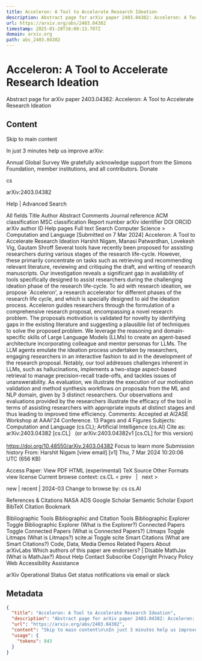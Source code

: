 ```yaml
---
title: Acceleron: A Tool to Accelerate Research Ideation
description: Abstract page for arXiv paper 2403.04382: Acceleron: A Tool to Accelerate Research Ideation
url: https://arxiv.org/abs/2403.04382
timestamp: 2025-01-20T16:00:13.707Z
domain: arxiv.org
path: abs_2403.04382
---
```


# Acceleron: A Tool to Accelerate Research Ideation


Abstract page for arXiv paper 2403.04382: Acceleron: A Tool to Accelerate Research Ideation


## Content

Skip to main content

In just 3 minutes help us improve arXiv:

Annual Global Survey
We gratefully acknowledge support from the Simons Foundation, member institutions, and all contributors.
Donate
>
cs
>
arXiv:2403.04382

Help | Advanced Search

All fields
Title
Author
Abstract
Comments
Journal reference
ACM classification
MSC classification
Report number
arXiv identifier
DOI
ORCID
arXiv author ID
Help pages
Full text
Search
Computer Science > Computation and Language
[Submitted on 7 Mar 2024]
Acceleron: A Tool to Accelerate Research Ideation
Harshit Nigam, Manasi Patwardhan, Lovekesh Vig, Gautam Shroff
Several tools have recently been proposed for assisting researchers during various stages of the research life-cycle. However, these primarily concentrate on tasks such as retrieving and recommending relevant literature, reviewing and critiquing the draft, and writing of research manuscripts. Our investigation reveals a significant gap in availability of tools specifically designed to assist researchers during the challenging ideation phase of the research life-cycle. To aid with research ideation, we propose `Acceleron', a research accelerator for different phases of the research life cycle, and which is specially designed to aid the ideation process. Acceleron guides researchers through the formulation of a comprehensive research proposal, encompassing a novel research problem. The proposals motivation is validated for novelty by identifying gaps in the existing literature and suggesting a plausible list of techniques to solve the proposed problem. We leverage the reasoning and domain-specific skills of Large Language Models (LLMs) to create an agent-based architecture incorporating colleague and mentor personas for LLMs. The LLM agents emulate the ideation process undertaken by researchers, engaging researchers in an interactive fashion to aid in the development of the research proposal. Notably, our tool addresses challenges inherent in LLMs, such as hallucinations, implements a two-stage aspect-based retrieval to manage precision-recall trade-offs, and tackles issues of unanswerability. As evaluation, we illustrate the execution of our motivation validation and method synthesis workflows on proposals from the ML and NLP domain, given by 3 distinct researchers. Our observations and evaluations provided by the researchers illustrate the efficacy of the tool in terms of assisting researchers with appropriate inputs at distinct stages and thus leading to improved time efficiency.
Comments:	Accepted at AI2ASE Workshop at AAAI'24 Conference. 13 Pages and 4 Figures
Subjects:	Computation and Language (cs.CL); Artificial Intelligence (cs.AI)
Cite as:	arXiv:2403.04382 [cs.CL]
 	(or arXiv:2403.04382v1 [cs.CL] for this version)
 	
https://doi.org/10.48550/arXiv.2403.04382
Focus to learn more
Submission history
From: Harshit Nigam [view email]
[v1] Thu, 7 Mar 2024 10:20:06 UTC (656 KB)

Access Paper:
View PDF
HTML (experimental)
TeX Source
Other Formats
view license
Current browse context:
cs.CL
< prev   |   next >

new | recent | 2024-03
Change to browse by:
cs
cs.AI

References & Citations
NASA ADS
Google Scholar
Semantic Scholar
Export BibTeX Citation
Bookmark
 
Bibliographic Tools
Bibliographic and Citation Tools
Bibliographic Explorer Toggle
Bibliographic Explorer (What is the Explorer?)
Connected Papers Toggle
Connected Papers (What is Connected Papers?)
Litmaps Toggle
Litmaps (What is Litmaps?)
scite.ai Toggle
scite Smart Citations (What are Smart Citations?)
Code, Data, Media
Demos
Related Papers
About arXivLabs
Which authors of this paper are endorsers? | Disable MathJax (What is MathJax?)
About
Help
Contact
Subscribe
Copyright
Privacy Policy
Web Accessibility Assistance

arXiv Operational Status 
Get status notifications via email or slack

## Metadata

```json
{
  "title": "Acceleron: A Tool to Accelerate Research Ideation",
  "description": "Abstract page for arXiv paper 2403.04382: Acceleron: A Tool to Accelerate Research Ideation",
  "url": "https://arxiv.org/abs/2403.04382",
  "content": "Skip to main content\n\nIn just 3 minutes help us improve arXiv:\n\nAnnual Global Survey\nWe gratefully acknowledge support from the Simons Foundation, member institutions, and all contributors.\nDonate\n>\ncs\n>\narXiv:2403.04382\n\nHelp | Advanced Search\n\nAll fields\nTitle\nAuthor\nAbstract\nComments\nJournal reference\nACM classification\nMSC classification\nReport number\narXiv identifier\nDOI\nORCID\narXiv author ID\nHelp pages\nFull text\nSearch\nComputer Science > Computation and Language\n[Submitted on 7 Mar 2024]\nAcceleron: A Tool to Accelerate Research Ideation\nHarshit Nigam, Manasi Patwardhan, Lovekesh Vig, Gautam Shroff\nSeveral tools have recently been proposed for assisting researchers during various stages of the research life-cycle. However, these primarily concentrate on tasks such as retrieving and recommending relevant literature, reviewing and critiquing the draft, and writing of research manuscripts. Our investigation reveals a significant gap in availability of tools specifically designed to assist researchers during the challenging ideation phase of the research life-cycle. To aid with research ideation, we propose `Acceleron', a research accelerator for different phases of the research life cycle, and which is specially designed to aid the ideation process. Acceleron guides researchers through the formulation of a comprehensive research proposal, encompassing a novel research problem. The proposals motivation is validated for novelty by identifying gaps in the existing literature and suggesting a plausible list of techniques to solve the proposed problem. We leverage the reasoning and domain-specific skills of Large Language Models (LLMs) to create an agent-based architecture incorporating colleague and mentor personas for LLMs. The LLM agents emulate the ideation process undertaken by researchers, engaging researchers in an interactive fashion to aid in the development of the research proposal. Notably, our tool addresses challenges inherent in LLMs, such as hallucinations, implements a two-stage aspect-based retrieval to manage precision-recall trade-offs, and tackles issues of unanswerability. As evaluation, we illustrate the execution of our motivation validation and method synthesis workflows on proposals from the ML and NLP domain, given by 3 distinct researchers. Our observations and evaluations provided by the researchers illustrate the efficacy of the tool in terms of assisting researchers with appropriate inputs at distinct stages and thus leading to improved time efficiency.\nComments:\tAccepted at AI2ASE Workshop at AAAI'24 Conference. 13 Pages and 4 Figures\nSubjects:\tComputation and Language (cs.CL); Artificial Intelligence (cs.AI)\nCite as:\tarXiv:2403.04382 [cs.CL]\n \t(or arXiv:2403.04382v1 [cs.CL] for this version)\n \t\nhttps://doi.org/10.48550/arXiv.2403.04382\nFocus to learn more\nSubmission history\nFrom: Harshit Nigam [view email]\n[v1] Thu, 7 Mar 2024 10:20:06 UTC (656 KB)\n\nAccess Paper:\nView PDF\nHTML (experimental)\nTeX Source\nOther Formats\nview license\nCurrent browse context:\ncs.CL\n< prev   |   next >\n\nnew | recent | 2024-03\nChange to browse by:\ncs\ncs.AI\n\nReferences & Citations\nNASA ADS\nGoogle Scholar\nSemantic Scholar\nExport BibTeX Citation\nBookmark\n \nBibliographic Tools\nBibliographic and Citation Tools\nBibliographic Explorer Toggle\nBibliographic Explorer (What is the Explorer?)\nConnected Papers Toggle\nConnected Papers (What is Connected Papers?)\nLitmaps Toggle\nLitmaps (What is Litmaps?)\nscite.ai Toggle\nscite Smart Citations (What are Smart Citations?)\nCode, Data, Media\nDemos\nRelated Papers\nAbout arXivLabs\nWhich authors of this paper are endorsers? | Disable MathJax (What is MathJax?)\nAbout\nHelp\nContact\nSubscribe\nCopyright\nPrivacy Policy\nWeb Accessibility Assistance\n\narXiv Operational Status \nGet status notifications via email or slack",
  "usage": {
    "tokens": 843
  }
}
```
